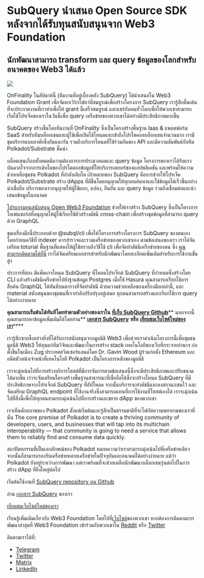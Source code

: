 # SubQuery นำเสนอ Open Source SDK หลังจากได้รับทุนสนับสนุนจาก Web3 Foundation

## นักพัฒนาสามารถ transform และ query ข้อมูลของโลกสำหรับอนาคตของ Web3 ได้แล้ว

![](https://miro.medium.com/max/1400/1*f9Jw37LjUGu8P8W39cjDYw.png)

OnFinality ในสัปดาห์นี้ (ทีมงานที่อยู่เบื้องหลัง SubQuery) ได้นำเสนอใน Web3 Foundation Grant เพื่อจัดหาเวิร์กโฟลว์ที่สมบูรณ์เพื่อสร้างโครงการ SubQuery เรารู้สึกตื่นเต้นที่จะประกาศงานที่เราทำเพื่อให้ grant นี้เสร็จสมบูรณ์ และแชร์กับคนทั่วโลกเพื่อให้พวกเขาสามารถเริ่มใช้โปรเจ็คของเราในวันนี้เพื่อ query เครือข่ายของพวกเขาได้อย่างมีประสิทธิภาพมากขึ้น

SubQuery สร้างขึ้นโดยทีมงานที่ OnFinality ซึ่งเป็นโครงสร้างพื้นฐาน Iaas & แพลตฟอร์ม SaaS สำหรับทีมบล็อกเชนและผู้ใช้เพื่อเปิดใช้โหนดและเข้าถึงโปรโตคอลบล็อกเชนจำนวนมาก เรามีชุดบริการแบบอาศัยซึ่งกันและกัน รวมถึงบริการโหนดที่ใช้ร่วมกันของ API และมีความสัมพันธ์กับทีม Polkadot/Substrate ชั้นนำ

บล็อคเชนเกือบทั้งหมดมีความต้องการการประมวลผลและ query ข้อมูล โครงการของเราได้รับแรงบันดาลใจจากการเติบโตของโปรโตคอลข้อมูลที่ให้บริการเลเยอร์ของแอปพลิเคชัน และพร้อมให้ความช่วยเหลือชุมชน Polkadot ที่กำลังเติบโต เป้าหมายของ SubQuery คือการช่วยให้โปรเจ็ค Polkadot/Substrate สร้าง dApps ที่ดีขึ้นโดยอนุญาตให้ทุกคนค้นหาและใช้ข้อมูลได้เร็วขึ้นอย่างน่าเชื่อถือ บริการของเราอนุญาตให้ผู้ใช้แยก, แปลง, ยืนยัน และ query ข้อมูล รวมถึงเชื่อมต่อและนำเสนอข้อมูลในอนาคต

[โปรแกรมทุนสนับสนุน Open Web3 Foundation](https://github.com/w3f/Open-Grants-Program/pull/136) ช่วยให้เราสร้าง SubQuery ซึ่งเป็นโครงการโอเพ่นซอร์สที่อนุญาตให้ผู้ใช้เรียกใช้ตัวสร้างดัชนี cross-chain เพื่อสร้างชุดข้อมูลที่สามารถ query ด้วย GraphQL

ชุดเครื่องมือนี้ประกอบด้วย @subql/cli เพื่อให้โครงการสร้างโครงการ SubQuery ของตนเอง โดยกำหนดวิธีที่ indexer ควรสำรวจและรวมเครือข่ายของพวกเขาเอง ตามข้อเสนอของเรา เราได้จัดเตรียม toturial พื้นฐานที่แสดงให้ผู้ใช้ทราบถึงวิธีใช้ cli เพื่อจัดทำดัชนีเครือข่ายของตน ซึ่ง [คุณสามารถติดตามได้ที่นี่](https://doc.subquery.network/quickstart.html) เราได้จัดเตรียมเอกสารสำหรับนักพัฒนาโดยละเอียดเพิ่มเติมสำหรับการใช้งานขั้นสูง

ประการที่สอง มีแพ็คเกจโหนด SubQuery ที่โหลดโปรเจ็กต์ SubQuery ที่กำหนดซึ่งสร้างโดย CLI แล้วสร้างดัชนีเครือข่ายไปยังฐานข้อมูล Postgres เมื่อใช้ Hasura คุณสามารถเรียกใช้การสืบค้น GraphQL ได้ทันทีบนตารางที่จัดทำดัชนี ด้วยความช่วยเหลือของเครื่องมือเหล่านี้, และ material สนับสนุนของชุมชนที่เรากำลังปรับปรุงอยู่เสมอ ทุกคนสามารถสร้างและเรียกใช้การ query ได้อย่างง่ายดาย

**คุณสามารถเริ่มต้นได้ทันทีโดยทำตามตัวอย่างของเราใน** [**ที่เก็บ SubQuery Github**](https://github.com/OnFinality-io/subql)** นอกจากนี้ คุณสามารถหาข้อมูลเพิ่มเติมได้โดยอ่าน** [**เอกสาร SubQuery**](https://doc.subquery.network/) **หรือ** [**เยี่ยมชมเว็บไซต์ใหม่ของเรา**](https://subquery.network/)****

เรารู้สึกซาบซึ้งอย่างยิ่งที่ได้รับการสนับสนุนจากมูลนิธิ Web3 เพื่อช่วยเราดำเนินโครงการนี้เพื่อชุมชน มูลนิธิ Web3 ให้ทุนแก่ทีมวิจัยและพัฒนาในการสร้าง stack เทคโนโลยีของเว็บที่กระจายอำนาจ ก่อตั้งขึ้นในเมือง Zug ประเทศสวิตเซอร์แลนด์โดย Dr. Gavin Wood ผู้ร่วมก่อตั้ง Ethereum และอดีตหัวหน้าเจ้าหน้าที่เทคโนโลยี Polkadot เป็นโครงการหลักของมูลนิธิ

เราจะมุ่งเน้นไปที่การสร้างบริการโฮสต์ที่มีการจัดการตามข้อเสนอนี้ซึ่งจะมีประสิทธิภาพและปรับขนาดได้มากขึ้น เราจะจัดเตรียมโครงสร้างพื้นฐานสาธารณะที่เชื่อถือได้ซึ่งจะสร้างโหนด SubQuery ที่มีประสิทธิภาพจากโปรเจ็กต์ SubQuery ที่อัปโหลด จากนั้นบริการจะทำดัชนีและคงสถานะเชนไว้ และจัดเตรียม GraphQL endpoint ที่ใช้งานจริงซึ่งสามารถแทนที่การใช้งานที่โฮสต์เองได้ เราจะมุ่งเน้นไปที่สิ่งนี้เพื่อให้ทุกคนสามารถมุ่งเน้นไปที่การสร้างและขยาย dApp ของพวกเขา

เราเห็นศักยภาพของ Polkadot ตั้งแต่เริ่มต้นและรู้สึกเป็นธรรมชาติที่จะโฟกัสความพยายามของเราที่นั่น The core premise of Polkadot is to create a thriving community of developers, users, and businesses that will tap into its multichain interoperability — that community is going to need a service that allows them to reliably find and consume data quickly.

สถาปัตยกรรมที่เป็นเอกลักษณ์ของ Polkadot หมายความว่าเราสามารถมุ่งเน้นไปที่เครือข่ายเดียว จากนั้นก็สามารถรองรับเครือข่ายหลายเครือข่ายในปัจจุบันและอนาคตได้อย่างง่ายดาย แม้ว่า Polkadot ยังอยู่ระหว่างการพัฒนา แต่เราพร้อมที่จะช่วยเหลือนักพัฒนาบล็อกเชนรุ่นต่อไปในการสร้าง dApp ที่ยิ่งใหญ่ต่อไป

เริ่มต้นใช้งานที่ [ SubQuery repository บน Github](https://github.com/OnFinality-io/subql)

อ่าน [เอกสาร SubQuery](https://doc.subquery.network/) ของเรา

[เยี่ยมชมเว็บไซต์ใหม่ของเรา](https://subquery.network/)

เรียนรู้เพิ่มเติมเกี่ยวกับ Web3 Foundation โดยไปที่[เว็บไซต์](https://web3.foundation/)ของพวกเขา หากต้องการติดตามการพัฒนาล่าสุดที่ Web3 Foundation เข้าร่วมกับพวกเขาใน [Reddit](https://www.reddit.com/r/dot/) หรือ [Twitter](https://twitter.com/web3foundation)

ติดตามเราได้ที่:

-   [Telegram](https://t.me/subquerynetwork)
-   [Twitter](https://twitter.com/subquerynetwork)
-   [Matrix](https://matrix.to/#/%23subquery:matrix.org)
-   [LinkedIn](https://www.linkedin.com/company/subquery)
